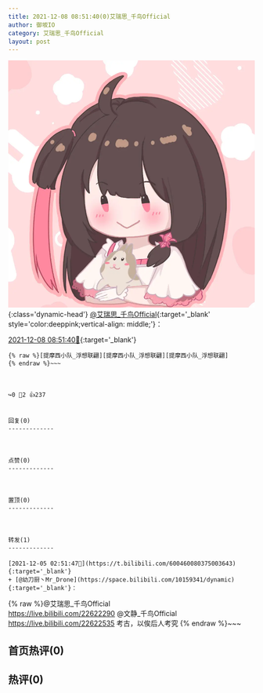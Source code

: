 ```yaml
---
title: 2021-12-08 08:51:40(0)艾瑞思_千鸟Official
author: 御坂IO
category: 艾瑞思_千鸟Official
layout: post
---
```


![img](/images/7e08840c56f251de28bdf766b647bd5fe9a5d50a.jpg){:class='dynamic-head'}
[@艾瑞思_千鸟Official](https://space.bilibili.com/1090010845/dynamic){:target='_blank' style='color:deeppink;vertical-align: middle;'}：

[2021-12-08 08:51:40🔗](https://t.bilibili.com/601666077119793392){:target='_blank'}

~~~
{% raw %}[提摩西小队_浮想联翩][提摩西小队_浮想联翩][提摩西小队_浮想联翩]
{% endraw %}~~~



↪️0 💬2 👍237


回复(0)
-------------



点赞(0)
-------------



置顶(0)
-------------



转发(1)
-------------

[2021-12-05 02:51:47🔗](https://t.bilibili.com/600460080375003643){:target='_blank'}
+ [@幼刀厨丶Mr_Drone](https://space.bilibili.com/10159341/dynamic){:target='_blank'}：
~~~
{% raw %}@艾瑞思_千鸟Official  
https://live.bilibili.com/22622290
@文静_千鸟Official  
https://live.bilibili.com/22622535
考古，以俟后人考究
{% endraw %}~~~






首页热评(0)
-------------



热评(0)
-------------



